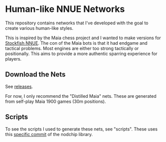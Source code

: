 # Human-like NNUE Networks

This repository contains networks that I've developed with the goal to create various human-like styles. 

This is inspired by the Maia chess project and I wanted to make versions for [Stockfish NNUE](https://github.com/CSSLab/maia-chess). The con of the Maia bots is that it had endgame and tactical problems. Most engines are either too strong tactically or positionally. This aims to provide a more authentic sparring experience for players.

## Download the Nets

See [releases](https://github.com/kennyfrc/nnue-networks/releases).

For now, I only recommend the "Distilled Maia" nets. These are generated from self-play Maia 1900 games (30m positions).

## Scripts

To see the scripts I used to generate these nets, see "scripts". These uses this [specific commit](https://github.com/nodchip/Stockfish/commit/36092b855a5e2bcfb587a36e2055ea068e4bd8e5) of the nodchip library.